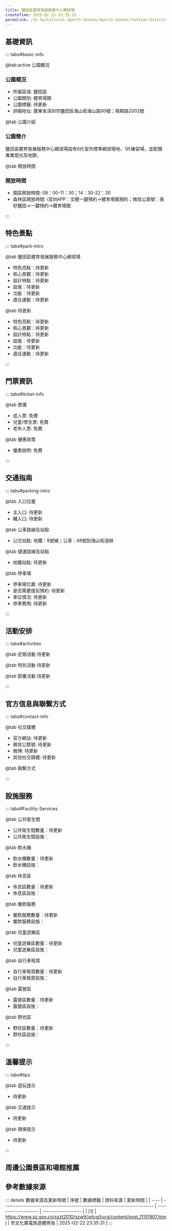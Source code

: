 ```yaml
---
title: 鹽田區體育發展服務中心網球場
createTime: 2025-02-22 23:35:31
permalink: /zh-tw/Cultural-Sports-Venues/Sports-Center/Yantian-District-Sports-Development-Service-Center-Tennis-Court/
---
```



<script setup>
import ImageSwiper from '/.vuepress/theme/components/ImageSwiper.vue'
// 轮播图数据
const swiperItems = [
    {
                link: 'https://www.sz.gov.cn/img/4/4104/4104975/11151907.jpg',
                title: '鹽田區體育發展服務中心網球場',
                description: '鹽田區體育發展服務中心網球場設有6片室外標準網球場地，1片練習場，並配備專業燈光及地膠。...',
                author: '市文化廣電旅遊體育局',
                date: '2025/02/23'
                },
  {
                link: 'https://www.sz.gov.cn/img/4/4104/4104975/11151907.jpg',
                title: '鹽田區體育發展服務中心網球場',
                description: '鹽田區體育發展服務中心網球場設有6片室外標準網球場地，1片練習場，並配備專業燈光及地膠。...',
                author: '市文化廣電旅遊體育局',
                date: '2025/02/23'
                }
]
// 配置项
const swiperConfig = {
  height: 500,
  showInfo: true
}
</script>
<!-- 轮播图组件 -->
<ImageSwiper :items="swiperItems" :config="swiperConfig" />



## 基礎資訊

::: tabs#basic-info

@tab:active 公園概況
### 公園概況
- 所屬區域: 鹽田區
- 公園類別: 體育場館
- 公園標籤: 待更新
- 詳細地址: 廣東省深圳市鹽田區海山街海山路90號；梧桐路2002號

@tab 公園介紹
### 公園簡介
鹽田區體育發展服務中心網球場設有6片室外標準網球場地，1片練習場，並配備專業燈光及地膠。

@tab 開放時間
### 開放時間
- 園區開放時間: 08：00-11：30；14：30-22：30
- 森林區開放時間: i深圳APP：文體一鍵預約→體育場館預約；微信公眾號：美好鹽田→一鍵預約→體育場館

:::

## 特色景點

::: tabs#park-intro

@tab 鹽田區體育發展服務中心網球場
<ImageCard
image="https://www.sz.gov.cn/img/4/4104/4104975/11151907.jpg"
    title="鹽田區體育發展服務中心網球場"
    description="鹽田區體育發展服務中心網球場設有6片室外標準網球場地，1片練習場，並配備專業燈光及地膠。"
    date=""
    author="市文化廣電旅遊體育局"
/>


- 特色亮點：待更新
- 核心景觀：待更新
- 設計特點：待更新
- 設施：待更新
- 功能：待更新
- 適合運動：待更新

@tab 待更新
<ImageCard
image="https://www.sz.gov.cn/img/4/4104/4104975/11151907.jpg"
    title="鹽田區體育發展服務中心網球場"
    description="鹽田區體育發展服務中心網球場設有6片室外標準網球場地，1片練習場，並配備專業燈光及地膠。"
    date=""
    author="市文化廣電旅遊體育局"
/>


- 特色亮點：待更新
- 核心景觀：待更新
- 設計特點：待更新
- 設施：待更新
- 功能：待更新
- 適合運動：待更新

:::

## 門票資訊

::: tabs#ticket-info

@tab 票價
- 成人票: 免費
- 兒童/學生票: 免費
- 老年人票: 免費

@tab 優惠政策
- 優惠說明: 免費

:::

## 交通指南

::: tabs#parking-intro

@tab 入口位置
- 主入口: 待更新
- 輔入口: 待更新

@tab 公車路線及站點
- 公交站點: 地鐵：8號線；公車：68號到海山街道辦

@tab 捷運路線及站點
- 地鐵站點: 待更新

@tab 停車場
- 停車場位置: 待更新
- 是否需要提前預約: 待更新
- 車位情況: 待更新
- 停車費用: 待更新

:::

## 活動安排

::: tabs#activities

@tab 定期活動
待更新

@tab 特別活動
待更新

@tab 節慶活動
待更新

:::

## 官方信息與聯繫方式

::: tabs#contact-info

@tab 社交媒體
- 官方網站: 待更新
- 微信公眾號: 待更新
- 微博: 待更新
- 其他社交媒體: 待更新

@tab 聯繫方式

:::

## 設施服務

::: tabs#Facility-Services

@tab 公共衛生間
- 公共衛生間數量：待更新
- 公共衛生間設施：

@tab 飲水機
- 飲水機數量：待更新
- 飲水機設施：

@tab 休息區
- 休息區數量：待更新
- 休息區設施：

@tab 餐飲服務
- 餐飲服務數量：待更新
- 餐飲服務設施：

@tab 兒童遊樂區
- 兒童遊樂區數量：待更新
- 兒童遊樂區設施：

@tab 自行車租賃
- 自行車租賃數量：待更新
- 自行車租賃設施：

@tab 露營區
- 露營區數量：待更新
- 露營區設施：

@tab 野炊區
- 野炊區數量：待更新
- 野炊區設施：

:::

## 溫馨提示

::: tabs#tips

@tab 遊玩提示
- 待更新

@tab 交通提示
- 待更新

@tab 環保提示
- 待更新

:::

## 周邊公園景區和場館推薦

<CardGrid>
  <ImageCard
        image="https://www.sz.gov.cn/img/4/4104/4104976/11151908.jpg"
        title="鹽田區游泳池"
        description="鹽田區游泳池設有室內標準溫水泳池和兒童戲水池，並搭配淋浴間等設施。"
        href="/zh-tw/Cultural-Sports-Venues/Sports-Center/Yantian-District-Swimming-Pool/"
        author="待更新"
        date="2025/01/02"
      />
      <ImageCard
        image="https://www.sz.gov.cn/img/4/4104/4104976/11151908.jpg"
        title="鹽田區游泳池"
        description="鹽田區游泳池設有室內標準溫水泳池和兒童戲水池，並搭配淋浴間等設施。"
        href="/zh-tw/Cultural-Sports-Venues/Sports-Center/Yantian-District-Swimming-Pool/"
        author="待更新"
        date="2025/01/02"
      />
    </CardGrid>


## 參考數據來源

::: details 數據來源及更新時間
| 序號 | 數據標籤                                                                  | 資料來源             | 更新時間            |
| ---- | ------------------------------------------------------------------------- | -------------------- | ------------------- |
| [1]  | https://www.sz.gov.cn/szzt2010/szwtt/wtcg/tycg/content/post_11151907.html | 市文化廣電旅遊體育局 | 2025-02-22 23:35:31 |
:::

